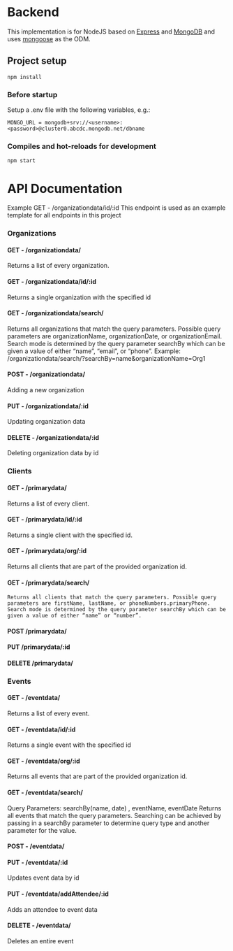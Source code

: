 # Backend

This implementation is for NodeJS based on [Express](https://expressjs.com/) and [MongoDB](https://www.mongodb.com/) and uses [mongoose](https://mongoosejs.com/) as the ODM.

## Project setup
```
npm install
```

### Before startup 
Setup a .env file with the following variables, e.g.:

```
MONGO_URL = mongodb+srv://<username>:<password>@cluster0.abcdc.mongodb.net/dbname
```

### Compiles and hot-reloads for development
```
npm start
```



# API Documentation
Example
GET - /organizationdata/id/:id
This endpoint is used as an example template for all endpoints in this project

### Organizations
#### GET - /organizationdata/
Returns a list of every organization.

#### GET - /organizationdata/id/:id
Returns a single organization with the specified id

#### GET - /organizationdata/search/
Returns all organizations that match the query parameters. Possible query parameters are organizationName, organizationDate, or organizationEmail. Search mode is determined by the query parameter searchBy which can be given a value of either “name”, “email”, or “phone”.
Example: /organizationdata/search/?searchBy=name&organizationName=Org1

#### POST - /organizationdata/
Adding a new organization 


#### PUT - /organizationdata/:id
Updating organization data

#### DELETE - /organizationdata/:id
Deleting organization data by id


### Clients
#### GET - /primarydata/
Returns a list of every client.
#### GET - /primarydata/id/:id
Returns a single client with the specified id.
#### GET - /primarydata/org/:id
Returns all clients that are part of the provided organization id.
#### GET - /primarydata/search/
	Returns all clients that match the query parameters. Possible query parameters are firstName, lastName, or phoneNumbers.primaryPhone. Search mode is determined by the query parameter searchBy which can be given a value of either “name” or “number”.

#### POST /primarydata/

#### PUT /primarydata/:id
#### DELETE /primarydata/



### Events
#### GET - /eventdata/
Returns a list of every event.
#### GET - /eventdata/id/:id
Returns a single event with the specified id
#### GET - /eventdata/org/:id
Returns all events that are part of the provided organization id.


#### GET - /eventdata/search/
Query Parameters: searchBy(name, date) , eventName, eventDate
Returns all events that match the query parameters. Searching can be achieved by passing in a searchBy parameter to determine query type and another parameter for the value. 

#### POST - /eventdata/

#### PUT - /eventdata/:id
Updates event data by id
#### PUT - /eventdata/addAttendee/:id
Adds an attendee to event data
#### DELETE - /eventdata/
Deletes an entire event
